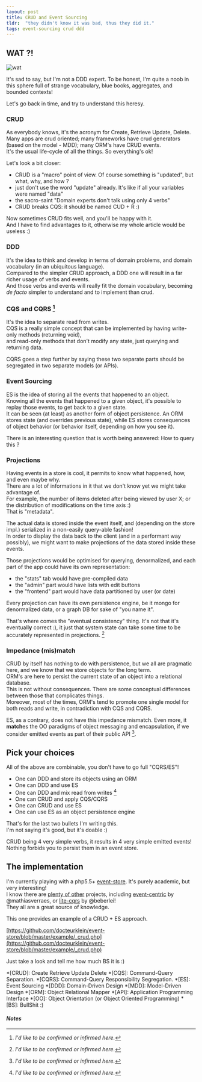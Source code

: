 ```yaml
---
layout: post
title: CRUD and Event Sourcing
tldr:  "they didn't know it was bad, thus they did it."
tags: event-sourcing crud ddd
---
```


## WAT ?!

![wat](http://38.media.tumblr.com/25f6bf2fab253242e813d7e3532e81d5/tumblr_n9juazw2N51r6q3zqo1_r3_400.gif)

<div markdown="1" class="edit">
It's sad to say, but I'm not a DDD expert. To be honest, I'm quite a noob in this sphere
full of strange vocabulary, blue books, aggregates, and bounded contexts!
</div>

Let's go back in time, and try to understand this heresy.

### CRUD

As everybody knows, it's the acronym for Create, Retrieve Update, Delete.  
Many apps are crud oriented; many frameworks have crud generators (based on the model - MDD); many ORM's have CRUD events.  
It's the usual life-cycle of all the things. So everything's ok!

Let's look a bit closer:

  * CRUD is a "macro" point of view. Of course something is "updated", but what, why, and how ?
  * just don't use the word "update" already. It's like if all your variables were named "data"
  * the sacro-saint "Domain experts don't talk using only 4 verbs"
  * CRUD breaks CQS: it should be named CUD + R :)


Now sometimes CRUD fits well, and you'll be happy with it.  
And I have to find advantages to it, otherwise my whole article would be useless :)

### DDD

It's the idea to think and develop in terms of domain problems, and domain vocabulary (in an ubiquitous language).  
Compared to the simpler CRUD approach, a DDD one will result in a far richer usage of verbs and events.  
And those verbs and events will really fit the domain vocabulary, becoming *de facto* simpler to understand and to implement than crud.

### CQS and CQRS [^1]

It's the idea to separate read from writes.  
CQS is a really simple concept that can be implemented by having write-only methods (returning void),  
and read-only methods that don't modify any state, just querying and returning data.

CQRS goes a step further by saying these two separate parts should be segregated in two separate models (or APIs).

### Event Sourcing

ES is the idea of storing all the events that happened to an object.  
Knowing all the events that happened to a given object, it's possible to replay those events, to get back to a given state.  
It can be seen (at least) as another form of object persistence. An ORM stores state (and overrides previous state), while ES stores consequences of object behavior (or behavior itself, depending on how you see it).

There is an interesting question that is worth being answered: How to query this ?

### Projections

Having events in a store is cool, it permits to know what happened, how, and even maybe why.  
There are a lot of informations in it that we don't know yet we might take advantage of.  
For example, the number of items deleted after being viewed by user X; or the distribution of modifications on the time axis :)  
That is "metadata".

The actual data is stored inside the event itself, and (depending on the store impl.) serialized in a non-easily query-able fashion!  
In order to display the data back to the client (and in a performant way possibly), we might want to make projections of the data stored inside these events.

Those projections would be optimised for querying, denormalized, and each part of the app could have its own representation:

  * the "stats" tab would have pre-compiled data
  * the "admin" part would have lists with edit buttons
  * the "frontend" part would have data partitioned by user (or date)

Every projection can have its own persistence engine, be it mongo for denormalized data, or a graph DB for sake of "you name it".

That's where comes the "eventual consistency" thing. It's not that it's eventual**ly** correct :), it just that system state can take some time to be accurately represented in projections. [^1]

### Impedance (mis)match

CRUD by itself has nothing to do with persistence, but we all are pragmatic here, and we know that we store objects for the long term.  
ORM's are here to persist the current state of an object into a relational database.  
This is not without consequences. There are some conceptual differences between those that complicates things.  
Moreover, most of the times, ORM's tend to promote one single model for both reads and write, in contradiction with CQS and CQRS.

ES, as a contrary, does not have this impedance mismatch. Even more, it **match**es the OO paradigms of object messaging and encapsulation,
if we consider emitted events as part of their public API [^1].

## Pick your choices

All of the above are combinable, you don't have to go full "CQRS/ES"!

  * One can DDD and store its objects using an ORM
  * One can DDD and use ES
  * One can DDD and mix read from writes [^1]
  * One can CRUD and apply CQS/CQRS
  * One can CRUD and use ES
  * One can use ES as an object persistence engine

That's for the last two bullets I'm writing this.  
I'm not saying it's good, but it's doable :)  

CRUD being 4 very simple verbs, it results in 4 very simple emitted events!  
Nothing forbids you to persist them in an event store.  


## The implementation

I'm currently playing with a php5.5+ [event-store](https://github.com/docteurklein/event-store). It's purely academic, but very interesting!  
I know there are [plenty of other](https://packagist.org/search/?q=event%20store) projects, including [event-centric](https://github.com/event-centric/EventCentric.Core) by @mathiasverraes, or [lite-cqrs](https://github.com/beberlei/litecqrs-php) by @beberlei!  
They all are a great source of knowledge.

This one provides an example of a CRUD + ES approach.  

[https://github.com/docteurklein/event-store/blob/master/example/_crud.php](https://github.com/docteurklein/event-store/blob/master/example/_crud.php)

Just take a look and tell me how much BS it is :)


*[CRUD]: Create Retrieve Update Delete
*[CQS]: Command-Query Separation.
*[CQRS]: Command-Query Responsibility Segregation.
*[ES]: Event Sourcing
*[DDD]: Domain-Driven Design
*[MDD]: Model-Driven Design
*[ORM]: Object Relational Mapper
*[API]: Application Programming Interface
*[OO]: Object Orientation (or Object Oriented Programming)
*[BS]: BullShit :)

#### *Notes*
[^1]: *I'd like to be confirmed or infirmed here.*


